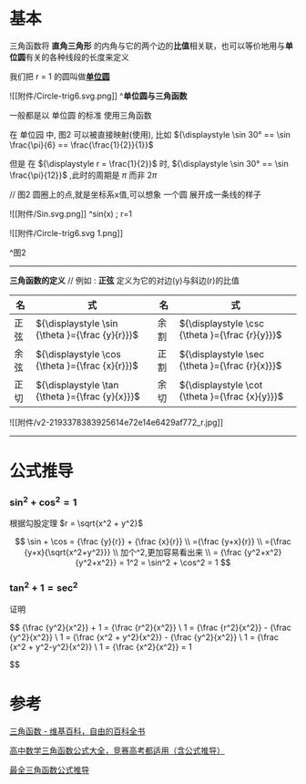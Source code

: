  

# 基本

三角函数将 **直角三角形** 的内角与它的两个边的**比值**相关联，也可以等价地用与**单位圆**有关的各种线段的长度来定义

我们把 r = 1 的圆叫做[**单位圆**](https://zh.wikipedia.org/wiki/%E5%8D%95%E4%BD%8D%E5%9C%86)

![[附件/Circle-trig6.svg.png]]
^**单位圆与三角函数**

一般都是以 单位圆 的标准 使用三角函数

在 单位园 中, 图2 可以被直接映射(使用), 比如 ${\displaystyle \sin 30° == \sin \frac{\pi}{6} == \frac{\frac{1}{2}}{1}}$

但是 在 ${\displaystyle r = \frac{1}{2}}$ 时, ${\displaystyle \sin 30° == \sin \frac{\pi}{12}}$ ,此时的周期是 $\pi$ 而非 $2\pi$

// 图2 圆圈上的点,就是坐标系x值,可以想象 一个圆 展开成一条线的样子

![[附件/Sin.svg.png]]
^sin(x) ; r=1

![[附件/Circle-trig6.svg 1.png]]

^图2



---

**三角函数的定义**  // 例如 : **正弦** 定义为它的对边(y)与斜边(r)的比值

| 名 | 式 | 名 | 式 |
| --- | --- | --- | --- |
| 正弦 | ${\displaystyle \sin {\theta }={\frac {y}{r}}}$ | 余割 | ${\displaystyle \csc {\theta }={\frac {r}{y}}}$ |
| 余弦 | ${\displaystyle \cos {\theta }={\frac {x}{r}}}$ | 正割 | ${\displaystyle \sec {\theta }={\frac {r}{x}}}$ |
| 正切 | ${\displaystyle \tan {\theta }={\frac {y}{x}}}$ | 余切 | ${\displaystyle \cot {\theta }={\frac {x}{y}}}$ |

![[附件/v2-2193378383925614e72e14e6429af772_r.jpg]]

---

# 公式推导

### ${\displaystyle \sin^2 + \cos^2 = 1}$

 根据勾股定理 $r = \sqrt{x^2 + y^2}$

$$
\sin + \cos = {\frac {y}{r}} + {\frac {x}{r}}
\\
={\frac {y+x}{r}}
\\
={\frac {y+x}{\sqrt{x^2+y^2}}}
\\ 加个^2,更加容易看出来
\\
= {\frac {y^2+x^2}{y^2+x^2}} = 1^2 = \sin^2 + \cos^2 = 1
$$

### ${\displaystyle \tan^2 + 1 = \sec^2}$

证明

$$
{\frac {y^2}{x^2}} + 1 = {\frac {r^2}{x^2}}
\\
1 = {\frac {r^2}{x^2}} - {\frac {y^2}{x^2}}
\\
1 = {\frac {x^2 + y^2}{x^2}} - {\frac {y^2}{x^2}}
\\
1 = {\frac {x^2 + y^2-y^2}{x^2}}
\\
1 = {\frac {x^2}{x^2}} = 1

$$

# 参考

[三角函数 - 维基百科，自由的百科全书](https://zh.wikipedia.org/wiki/%E4%B8%89%E8%A7%92%E5%87%BD%E6%95%B0)

[高中数学三角函数公式大全，竞赛高考都适用（含公式推导）](https://zhuanlan.zhihu.com/p/109342493)

[最全三角函数公式推导](https://zhuanlan.zhihu.com/p/20102140)
